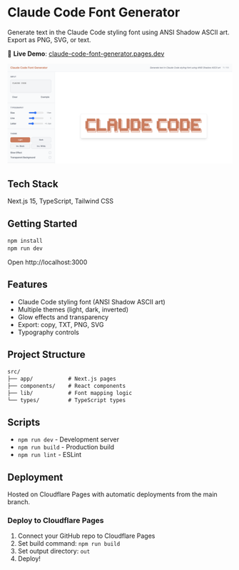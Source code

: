 # Claude Code Font Generator

Generate text in the Claude Code styling font using ANSI Shadow ASCII art. Export as PNG, SVG, or text.

🔗 **Live Demo**: [claude-code-font-generator.pages.dev](https://claude-code-font-generator.pages.dev)

![App Preview](./public/preview.png)

## Tech Stack

Next.js 15, TypeScript, Tailwind CSS

## Getting Started

```bash
npm install
npm run dev
```

Open http://localhost:3000

## Features

- Claude Code styling font (ANSI Shadow ASCII art)
- Multiple themes (light, dark, inverted)
- Glow effects and transparency
- Export: copy, TXT, PNG, SVG
- Typography controls

## Project Structure

```
src/
├── app/           # Next.js pages
├── components/    # React components  
├── lib/           # Font mapping logic
└── types/         # TypeScript types
```

## Scripts

- `npm run dev` - Development server
- `npm run build` - Production build
- `npm run lint` - ESLint

## Deployment

Hosted on Cloudflare Pages with automatic deployments from the main branch.

### Deploy to Cloudflare Pages

1. Connect your GitHub repo to Cloudflare Pages
2. Set build command: `npm run build`
3. Set output directory: `out`
4. Deploy!
